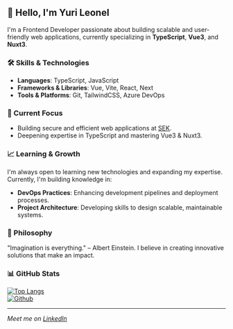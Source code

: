 ## 👋 Hello, I'm Yuri Leonel

I'm a Frontend Developer passionate about building scalable and user-friendly web applications, currently specializing in **TypeScript**, **Vue3**, and **Nuxt3**.

### 🛠 Skills & Technologies
- **Languages**: TypeScript, JavaScript
- **Frameworks & Libraries**: Vue, Vite, React, Next
- **Tools & Platforms**: Git, TailwindCSS, Azure DevOps

### 🚀 Current Focus
- Building secure and efficient web applications at [SEK](https://sek.io/).
- Deepening expertise in TypeScript and mastering Vue3 & Nuxt3.
  
### 📈 Learning & Growth
I'm always open to learning new technologies and expanding my expertise. Currently, I'm building knowledge in:
- **DevOps Practices**: Enhancing development pipelines and deployment processes.
- **Project Architecture**: Developing skills to design scalable, maintainable systems.
  
### 🌱 Philosophy
"Imagination is everything." – Albert Einstein. I believe in creating innovative solutions that make an impact.

### 📊 GitHub Stats
[![Top Langs](https://github-readme-stats.vercel.app/api/top-langs/?username=YuriLeonel&layout=compact)](https://github.com/anuraghazra/github-readme-stats)  
[![Github](https://img.shields.io/github/followers/YuriLeonel?label=Follow&style=social)](https://github.com/YuriLeonel)

---

*Meet me on [LinkedIn](https://www.linkedin.com/in/yurileonel/)*


<!--
**YuriLeonel/YuriLeonel** is a ✨ _special_ ✨ repository because its `README.md` (this file) appears on your GitHub profile.

Here are some ideas to get you started:

- 🔭 I’m currently working on ...
- 🌱 I’m currently learning ...
- 👯 I’m looking to collaborate on ...
- 🤔 I’m looking for help with ...
- 💬 Ask me about ...
- 📫 How to reach me: ...
- 😄 Pronouns: ...
- ⚡ Fun fact: ...
-->
